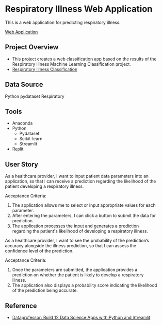 # Respiratory Illness Web Application

This is a web application for predicting respiratory illness.

[Web Application](https://sarah269-amazinglavender-main-rmjytj.streamlit.app/)

## Project Overview
- This project creates a web classification app based on the results of the Respiratory Illness Machine Learning Classification project.
- [Respiratory Illness Classification](https://github.com/Sarah269/glowing-dollop/tree/main/Respiratory%20Illness)

## Data Source
Python pydataset Respiratory

## Tools
- Anaconda
- Python
  - Pydataset
  - Scikit-learn
  - Streamlit
- Replit

## User Story
As a healthcare provider, I want to input patient data parameters into an application, so that I can receive a prediction regarding the likelihood of the patient developing a respiratory illness.

  Acceptance Criteria:
  1.  The application allows me to select or input appropriate values for each parameter.
  2.  After entering the parameters, I can click a button to submit the data for prediction.
  3.  The application processes the input and generates a prediction regarding the patient's likelihood of developing a respiratory illness.
     
As a healthcare provider, I want to see the probability of the prediction’s accuracy alongside the illness prediction,
so that I can assess the confidence level of the prediction.

  Acceptance Criteria:
  1.  Once the parameters are submitted, the application provides a prediction on whether the patient is likely to develop a respiratory illness.
2.  The application also displays a probability score indicating the likelihood of the prediction being accurate.

## Reference
- [Dataprofessor: Build 12 Data Science Apps with Python and Streamlit](https://www.youtube.com/watch?v=JwSS70SZdyM)
